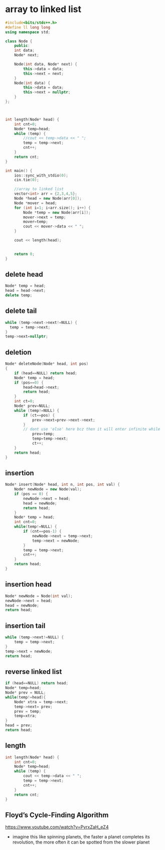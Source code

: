 # array to linked list
```cpp
#include<bits/stdc++.h>
#define ll long long
using namespace std;

class Node {
	public:
	int data;
	Node* next;

	Node(int data, Node* next) {
		this->data = data;
		this->next = next;
	}
	Node(int data) {
		this->data = data;
		this->next = nullptr;
	}
};



int length(Node* head) {
	int cnt=0;
	Node* temp=head;
	while (temp) {
		//cout << temp->data << " ";
		temp = temp->next;
		cnt++;
	}
	return cnt;
}

int main() {
	ios::sync_with_stdio(0);
	cin.tie(0);

	//array to linked list
	vector<int> arr = {2,3,4,5};
	Node *head = new Node(arr[0]);
	Node *mover = head;
	for (int i=1; i<arr.size(); i++) {
		Node *temp = new Node(arr[i]);
		mover->next = temp;
		mover=temp;
		cout << mover->data << " ";
	}

	cout << length(head);
	

	return 0;
}
```

## delete head
```cpp
Node* temp = head;
head = head->next;
delete temp;
```
## delete tail
```cpp
while (temp->next->next!=NULL) {
  temp = temp->next;
}
temp->next=nullptr;
```

## deletion
```cpp
Node* deleteNode(Node* head, int pos)
{
	if (head==NULL) return head;
	Node* temp = head;
	if (pos==0) {
		head=head->next;
		return head;
	}
	int ct=0;
	Node* prev=NULL;
	while (temp!=NULL) {
		if (ct==pos) {
			prev->next=prev->next->next;
		} 
		// dont use 'else' here bcz then it will enter infinite while
			prev=temp;
			temp=temp->next;
			ct++;
	}
	return head;
}
```

## insertion
```cpp
Node* insert(Node* head, int n, int pos, int val) {
    Node* newNode = new Node(val);
    if (pos == 0) {
        newNode->next = head;
        head = newNode;
        return head;
    }
    Node* temp = head;
    int cnt=0;
    while(temp!=NULL) {
        if (cnt==pos-1) {
            newNode->next = temp->next;
            temp->next = newNode;
        } 
        temp = temp->next;
        cnt++;
    }
    return head;
}
```
## insertion head
```cpp
Node* newNode = Node(int val);
newNode->next = head;
head = newNode;
return head;
```
## insertion tail
```cpp
while (temp->next!=NULL) {
	temp = temp->next;
}
temp->next = newNode;
return head;
```
## reverse linked list
```cpp
if (head==NULL) return head;
Node* temp=head;
Node* prev = NULL;
while(temp!=head){
	Node* xtra = temp->next;
 	temp->next= prev;
	prev = temp;
 	temp=xtra;
}
head = prev;
return head;
```
## length
```cpp
int length(Node* head) {
	int cnt=0;
	Node* temp=head;
	while (temp) {
		cout << temp->data << " ";
		temp = temp->next;
		cnt++;
	}
	return cnt;
}
```

## Floyd’s Cycle-Finding Algorithm
https://www.youtube.com/watch?v=PvrxZaH_eZ4
- imagine this like spinning planets, the faster a planet completes its revolution, the more often it can be spotted from the slower planet
